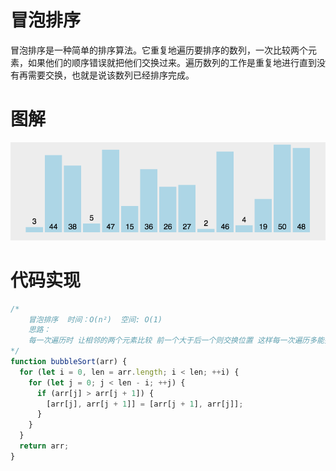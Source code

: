 # 冒泡排序

冒泡排序是一种简单的排序算法。它重复地遍历要排序的数列，一次比较两个元素，如果他们的顺序错误就把他们交换过来。遍历数列的工作是重复地进行直到没有再需要交换，也就是说该数列已经排序完成。

# 图解

![冒泡排序](../../public/img/algorithm/冒泡排序.gif)

# 代码实现

```js
/*
    冒泡排序  时间：O(n²)  空间: O(1)
    思路：
    每一次遍历时 让相邻的两个元素比较 前一个大于后一个则交换位置 这样每一次遍历多能找出最大值并放到最后
*/
function bubbleSort(arr) {
  for (let i = 0, len = arr.length; i < len; ++i) {
    for (let j = 0; j < len - i; ++j) {
      if (arr[j] > arr[j + 1]) {
        [arr[j], arr[j + 1]] = [arr[j + 1], arr[j]];
      }
    }
  }
  return arr;
}
```
